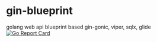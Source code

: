 # gin-blueprint
golang web api blueprint based gin-gonic, viper, sqlx, glide
[![Go Report Card](https://goreportcard.com/badge/github.com/usjeong/gin-blueprint)](https://goreportcard.com/report/github.com/usjeong/gin-blueprint)
